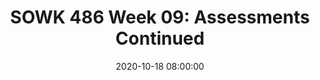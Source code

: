 ---
layout: single_presentation
name: sowk-486-week-09-assessments-continued.md
title: "SOWK 486 Week 09: Assessments Continued"
date:  2020-10-18 08:00:00
presentation_id: X0Qfk5
permalink: /X0Qfk5/
redirect_from:
  - /presentations/X0Qfk5/sowk-486-week-09-assessments-continued
slides: 
  - slide_name: deck-5981-large-0.jpeg
    slide_text: >
      <p><strong>Location</strong>: Online - Zoom<br />
      <strong>Time</strong>: Monday’s from 5:30-8:15<br />
      <strong>Week 09</strong>:  10/19/20<br />
      <strong>Topic and Content Area</strong>: Assessments Continued<br />
      <strong>Reading Assignment</strong>: N/A<br />
      <strong>Assignments Due</strong>:</p>
      <ul>
      <li>
      <strong>A–02: Asynchronous Class Engagement</strong> No assignment, time to prepare for synchronous class presentation.</li>
      <li>
      <strong>Midterm Grades Due</strong> Tuesday 10/20/20 at 5:00 PM <em>by the instructor</em>
      </li>
      </ul>
      <p><strong>Other Important Information</strong>: N/A</p>
      
  - slide_name: deck-5981-large-1.jpeg
    slide_text: >
      <ul>
      <li>Social histories</li>
      <li>Teach Back Activity</li>
      <li>Genograms &amp; Eco-maps</li>
      </ul>
      
  - slide_name: deck-5981-large-2.jpeg
    slide_text: >
      <blockquote>
      <p>Social histories vary from agency to agency. The following is the general content of a social history. There are three main parts</p>
      </blockquote>
      <ul>
      <li>Presenting Problem</li>
      <li>Life Experiences</li>
      <li>Impressions and Recommendations</li>
      </ul>
      
  - slide_name: deck-5981-large-3.jpeg
    slide_text: >
      <blockquote>
      <p>The beginning of a the social history starts generally with an introductory paragraph.</p>
      </blockquote>
      <ul>
      <li>Description and history of the presenting problem</li>
      <li>Introductory paragraph / sentence</li>
      </ul>
      <blockquote>
      <p>[Discussion] How to these introductory paragraphs generally read?</p>
      </blockquote>
      
  - slide_name: deck-5981-large-4.jpeg
    slide_text: >
      <blockquote>
      <p>The following might be a typical introductory paragraph. Some of the information might be extraneous depending on forms, and method of practice.</p>
      </blockquote>
      <p>Esmeralda, a 32 year old Hispanic married with three children female completed this mental health evaluation at the TCCH BHS Pasco office. She was accompanied by her husband and one child. Her primary language is Spanish, and the evaluation was completed in her native language. Her insurance, Medicaid, has been verified. She was referred by Crisis Response Unit after being hospitalized at Lourdes Medical Center after an attempted suicide. She presented with symptoms related to depression and anxiety.</p>
      
  - slide_name: deck-5981-large-5.jpeg
    slide_text: >
      <ul>
      <li>Presenting problem
      <ul>
      <li>Detail major points (as laid out in initial paragraph)</li>
      <li>Generally the “why are you here today section”</li>
      <li>My method for mental health evaluations</li>
      </ul>
      </li>
      </ul>
      
  - slide_name: deck-5981-large-6.jpeg
    slide_text: >
      <blockquote>
      <p>[Discussion] For each talk about what topics are generally important</p>
      </blockquote>
      <blockquote>
      <p>Background Information abut the persons life</p>
      </blockquote>
      <ul>
      <li>Family of origin</li>
      <li>Birth and childhood</li>
      <li>Marriages and significant relationships</li>
      <li>Current living arrangements</li>
      <li>Education</li>
      <li>Military service</li>
      </ul>
      
  - slide_name: deck-5981-large-7.jpeg
    slide_text: >
      <blockquote>
      <p>Continuation..</p>
      </blockquote>
      <ul>
      <li>Employment history</li>
      <li>Medical history</li>
      <li>Legal history</li>
      <li>Social and Recreational interests</li>
      <li>Religious activities</li>
      <li>Client successes, Strengths, and resources</li>
      </ul>
      
  - slide_name: deck-5981-large-8.jpeg
    slide_text: >
      <blockquote>
      <p>[Discussion] For each talk about what topics are generally important</p>
      </blockquote>
      <ul>
      <li>Impressions</li>
      <li>Recommendations</li>
      </ul>
      
  - slide_name: deck-5981-large-9.jpeg
    slide_text: >
      <blockquote>
      <p>The following is the mental health evaluation TCCH BHS uses for their intake process. It could be considered a form of a social history.</p>
      </blockquote>
      <blockquote>
      <p>This evaluation serves a couple of purposes. One to complete an assessment, determine a plan… etc. It is also used as a mechanism to demonstrate compliance with WAC and other legal concerns.</p>
      </blockquote>
      <ul>
      <li>Dimension I. Client Personal Information
      <ul>
      <li>General information</li>
      </ul>
      </li>
      <li>Dimension II. Referral &amp; Admitting Problem
      <ul>
      <li>Referral and presenting problem</li>
      </ul>
      </li>
      <li>Dimension III: Client Treatment History, Mental Health/Psychiatric/Substance Abuse
      <ul>
      <li>History of treatment, and outcomes</li>
      <li>Substance abuse information</li>
      </ul>
      </li>
      <li>Dimension IV: Family/Significant Other Mental Health/Psychiatric History
      <ul>
      <li>Family history (homicide, suicide, mental health)</li>
      </ul>
      </li>
      </ul>
      
  - slide_name: deck-5981-large-10.jpeg
    slide_text: >
      <ul>
      <li>Dimension V: Abuse/Neglect
      <ul>
      <li>History of… location to record report information…</li>
      </ul>
      </li>
      <li>Dimension VI: Crisis/Risk Assessment
      <ul>
      <li>Current, history… etc</li>
      <li>Grief / loss</li>
      </ul>
      </li>
      <li>Dimension VII: Client Medical History
      <ul>
      <li>Injuries, diseases, hospitalizations</li>
      <li>Medical contacts (i.e. PCP)</li>
      <li>EPSDT</li>
      <li>Medications</li>
      </ul>
      </li>
      <li>Dimension VIII: Psychosocial
      <ul>
      <li>Family, peer, provider supports</li>
      <li>Ed / employment history</li>
      <li>Cultural issues</li>
      <li>Sexual orientation</li>
      <li>Strengths and interests</li>
      </ul>
      </li>
      <li>Dimension IX: Legal Issues
      <ul>
      <li>History</li>
      <li>Contacts / requirements</li>
      </ul>
      </li>
      </ul>
      
  - slide_name: deck-5981-large-11.jpeg
    slide_text: >
      <ul>
      <li>Dimension X: Developmental
      <ul>
      <li>Milestones</li>
      <li>Services</li>
      </ul>
      </li>
      <li>Dimension XI: Environmental Need/Barriers to Treatment
      <ul>
      <li>Various needs</li>
      </ul>
      </li>
      <li>Current Mental Status
      <ul>
      <li>Mini mental status examination</li>
      </ul>
      </li>
      <li>Admitting Diagnoses</li>
      <li>Inter-agency Services Needed</li>
      </ul>
      
  - slide_name: deck-5981-large-12.jpeg
    slide_text: >
      <blockquote>
      <p>[Activity] Work with a partner to go through some of the process of completing a social history with them. You can either use real life information, or in a roll play.</p>
      </blockquote>
      <ul>
      <li>Family of origin</li>
      <li>Birth and childhood</li>
      <li>Marriages and significant relationships</li>
      <li>Current living arrangements</li>
      <li>Education</li>
      <li>Military service</li>
      <li>Employment history</li>
      <li>Medical history</li>
      <li>Legal history</li>
      <li>Social and Recreational interests</li>
      <li>Religious activities</li>
      <li>Client successes, Strengths, and resources</li>
      </ul>
      
  - slide_name: deck-5981-large-13.jpeg
    slide_text: >
      <p><strong>A-02 Asynchronous Participation - Preparation for In-Class Teach Back</strong></p>
      <p>This assignment is going to be a part of participation in class for week 09. There is no other assignments either this week or next to have time to prepare for it.</p>
      <p><strong>Purpose</strong>: For students to be able to both increase knowledge around assessment and to facilitate learning for peers about what to examine in various assessments.</p>
      <p><strong>Task</strong>: Students will work in small groups to plan a presentation to take place during class on 10/19/20. Students will prepare a short five to 10 minute presentation to talk about what social workers should be looking for in various aspects of assessments. During class 10/12/20 students will be divided up into four groups. Each group will be assigned one of the following out of the textbook:</p>
      <ul>
      <li>Suicide Risk Assessment (pp. 230-234)</li>
      <li>Assessing Aggression (pp. 236-237)</li>
      <li>Assessing Environmental Systems (pp. 237-241)</li>
      <li>Assessing Biophysical Functioning (pp. 218 - 224)</li>
      </ul>
      <p>Students are to prepare to share information and have a discussion with classmates about their selected area. Students may choose to create a presentation that can be completed during class. The goal is to help classmates know how to assess for the given topic and have a group discussion about the topic.</p>
      <p><strong>Criterion for Success</strong>: Students will show they are prepared in class on week nine to facilitate both information about their topic and have discussion with their fellow students.</p>
      
  - slide_name: deck-5981-large-14.jpeg
    slide_text: >
      <blockquote>
      <p>An eco-map is a useful tool that looks at system’s involvement and relationships.</p>
      </blockquote>
      <ul>
      <li>Generally it shows relationship quality and type between people / families and agencies other people or life events.</li>
      <li>I find them useful when somebody has a lot of services or other professionals involved
      <ul>
      <li>They sometimes show how interactions go to a specific individual</li>
      <li>Stressful or not stressful</li>
      <li>One way to the individual or family system</li>
      <li>Both ways</li>
      </ul>
      </li>
      </ul>
      
  - slide_name: deck-5981-large-15.jpeg
    slide_text: >
      <blockquote>
      <p>A genogram is a useful tool that looks at family structure and relationships.</p>
      </blockquote>
      <ul>
      <li>Generally they include at least three generations</li>
      <li>They are useful when family relationships are complicated
      They sometimes show specific traits (i.e. alcoholism, deaths, employment… etc.)</li>
      </ul>
      <p>[Whole Class Activity] Work with a partner to to complete create a genogram  of their family.</p>
      
presentation_description: >
  <p>Week eight is a continuation of the work we started in week seven and looking at assessments. The focus is diving more into social histories, with an opportunity to practice asking questions related to this in small groups. As well, students do the their teach back activity if there is time we will do some activities around genograms and eco-maps.</p>
  
downloadable_slides: deck-5981.pdf
slides_count: 16
header:
  teaser: deck-5981-thumb-0.jpeg
presentation_video:
location: "Heritage University"
tags:
  - Heritage University
  - BASW Program
  - SOWK 486w
---